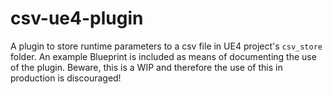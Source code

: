 # csv-ue4-plugin
A plugin to store runtime parameters to a csv file in UE4 project's `csv_store` folder.
An example Blueprint is included as means of documenting the use of the plugin.
Beware, this is a WIP and therefore the use of this in production is discouraged!
